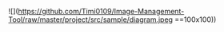 ![](https://github.com/Timi0109/Image-Management-Tool/raw/master/project/src/sample/diagram.jpeg ==100x100))
